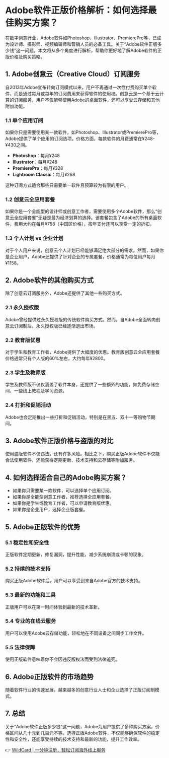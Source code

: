 # Adobe软件正版价格解析：如何选择最佳购买方案？

在数字创意行业，Adobe软件如Photoshop、Illustrator、PremierePro等，已成为设计师、摄影师、视频编辑师和营销人员的必备工具。关于“Adobe软件正版多少钱”这一问题，本文将从多个角度进行解析，帮助你更好地了解Adobe软件的正版价格及购买策略。

## 1. Adobe创意云（Creative Cloud）订阅服务

自2013年Adobe宣布转向订阅模式以来，用户不再通过一次性付费购买单个软件，而是通过每月或每年的订阅费用来获得软件的使用权。创意云是一个基于云计算的订阅服务，用户不仅能够使用Adobe的桌面软件，还可以享受云存储和其他附加功能。

### 1.1 单个应用订阅

如果你只是需要使用某一款软件，如Photoshop、Illustrator或PremierePro等，Adobe提供了单个应用的订阅选项。价格方面，每款软件的月费通常在¥248-¥430之间。

- **Photoshop**：每月¥248
- **Illustrator**：每月¥248
- **PremierePro**：每月¥328
- **Lightroom Classic**：每月¥268

这种订阅方式适合那些只需要单一软件且预算较为有限的用户。

### 1.2 创意云全应用套餐

如果你是一个全能型的设计师或创意工作者，需要使用多个Adobe软件，那么“创意云全应用套餐”无疑是最为经济划算的选择。该套餐包含了Adobe的所有桌面软件，费用大约在每月¥758（中国区价格），按年支付还可以享受一定的折扣。

### 1.3 个人计划 vs 企业计划

对于个人用户来说，创意云个人计划已经能够满足绝大部分的需求。然而，如果你是企业用户，Adobe还提供了针对企业的专属套餐，价格通常为每位用户每月¥1158。

## 2. Adobe软件的其他购买方式

除了创意云订阅服务外，Adobe还提供了其他一些购买方式。

### 2.1 永久授权版

Adobe曾经提供过永久授权版的传统软件购买方式。然而，自Adobe全面转向创意云订阅制后，永久授权版已经逐渐退出市场。

### 2.2 教育版优惠

对于学生和教育工作者，Adobe提供了大幅度的优惠。教育版创意云全应用套餐价格通常只有个人版的60%左右，大约每年¥2800。

### 2.3 学生及教师版

学生及教师版不仅仅涵盖了软件本身，还提供了一些额外的功能，如免费存储空间、一些线上教程及学习资源。

### 2.4 打折和促销活动

Adobe也会定期推出一些打折和促销活动，特别是在黑五、双十一等购物节期间。

## 3. Adobe软件正版价格与盗版的对比

使用盗版软件不仅违法，还有许多风险。相比之下，购买正版Adobe软件不仅能合法使用软件，还能获得定期更新、技术支持和云存储等附加服务。

## 4. 如何选择适合自己的Adobe购买方案？

- 如果你只需要某一款软件，可以选择单个应用订阅。
- 如果你是全能型创意工作者，推荐选择全应用套餐。
- 如果你是学生或教育工作者，可以申请教育版优惠。
- 如果你是企业用户，选择企业版套餐。

## 5. Adobe正版软件的优势

### 5.1 稳定性和安全性

正版软件定期更新，修复漏洞，提升性能，减少系统崩溃或卡顿的现象。

### 5.2 持续的技术支持

购买正版Adobe软件后，用户可以享受到来自Adobe官方的技术支持。

### 5.3 最新的功能和工具

正版用户可以在第一时间体验到最新的技术革新。

### 5.4 专业的在线云服务

用户可以使用Adobe云存储功能，轻松地在不同设备之间同步工作文件。

### 5.5 法律保障

使用正版软件意味着你不会因违反版权法而受到法律追究。

## 6. Adobe正版软件的市场趋势

随着软件行业的快速发展，越来越多的创意行业人士和企业选择了正版订阅制模式。

## 7. 总结

关于“Adobe软件正版多少钱”这一问题，Adobe为用户提供了多种购买方案，价格区间从几十元到几百元不等。选择正版Adobe软件，不仅能够确保软件的稳定性和安全性，还能享受持续的技术支持和最新的功能，提升工作效率。

👉 [WildCard | 一分钟注册，轻松订阅海外线上服务](https://bbtdd.com/WildCard)